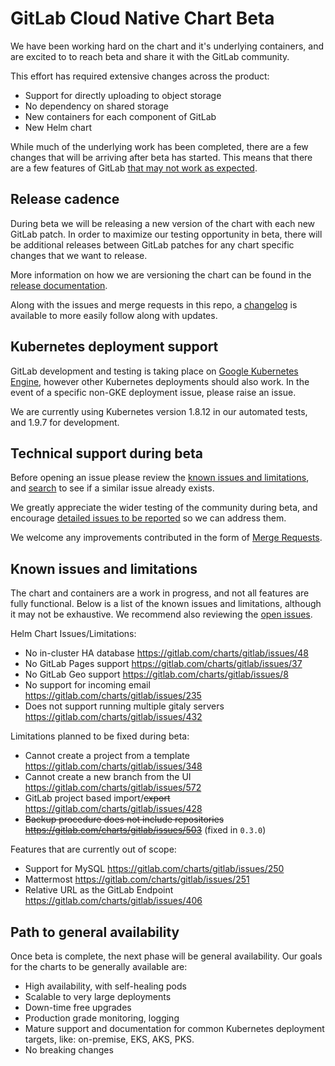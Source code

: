 # GitLab Cloud Native Chart Beta

We have been working hard on the chart and it's underlying containers, and are excited to to reach beta and share it with the GitLab community.

This effort has required extensive changes across the product:

- Support for directly uploading to object storage
- No dependency on shared storage
- New containers for each component of GitLab
- New Helm chart

While much of the underlying work has been completed, there are a few changes that will be arriving after beta has started. This means that there are a few features of GitLab [that may not work as expected](#known-issues-and-limitations).

## Release cadence

During beta we will be releasing a new version of the chart with each new GitLab patch.
In order to maximize our testing opportunity in beta, there will be additional releases between GitLab patches for any chart specific changes that we want to release.

More information on how we are versioning the chart can be found in the [release documentation](../development/release.md).

Along with the issues and merge requests in this repo, a [changelog](https://gitlab.com/charts/gitlab/blob/master/CHANGELOG.md) is available to more easily follow along with updates.

## Kubernetes deployment support

GitLab development and testing is taking place on [Google Kubernetes Engine](https://cloud.google.com/kubernetes-engine/), however other Kubernetes deployments
should also work. In the event of a specific non-GKE deployment issue, please raise an issue.

We are currently using Kubernetes version 1.8.12 in our automated tests, and 1.9.7 for development.

## Technical support during beta

Before opening an issue please review the [known issues and limitations](#known-issues-and-limitations), and [search](https://gitlab.com/charts/gitlab/issues) to see if a similar issue already exists.

We greatly appreciate the wider testing of the community during beta, and encourage [detailed issues to be reported](https://gitlab.com/charts/gitlab/issues/new) so we can address them.

We welcome any improvements contributed in the form of [Merge Requests](https://gitlab.com/charts/gitlab/merge_requests).

## Known issues and limitations

The chart and containers are a work in progress, and not all features are fully functional. Below is a list of the known issues and limitations, although it may not be exhaustive. We recommend also reviewing the [open issues](https://gitlab.com/charts/gitlab/issues).

Helm Chart Issues/Limitations:

- No in-cluster HA database https://gitlab.com/charts/gitlab/issues/48
- No GitLab Pages support https://gitlab.com/charts/gitlab/issues/37
- No GitLab Geo support https://gitlab.com/charts/gitlab/issues/8
- No support for incoming email https://gitlab.com/charts/gitlab/issues/235
- Does not support running multiple gitaly servers https://gitlab.com/charts/gitlab/issues/432

Limitations planned to be fixed during beta:

- Cannot create a project from a template https://gitlab.com/charts/gitlab/issues/348
- Cannot create a new branch from the UI https://gitlab.com/charts/gitlab/issues/572
- GitLab project based import/~~export~~ https://gitlab.com/charts/gitlab/issues/428
- ~~Backup procedure does not include repositories https://gitlab.com/charts/gitlab/issues/503~~ (fixed in `0.3.0`)

Features that are currently out of scope:

- Support for MySQL https://gitlab.com/charts/gitlab/issues/250
- Mattermost https://gitlab.com/charts/gitlab/issues/251
- Relative URL as the GitLab Endpoint https://gitlab.com/charts/gitlab/issues/406

## Path to general availability

Once beta is complete, the next phase will be general availability. Our goals for the charts to be generally available are:

- High availability, with self-healing pods
- Scalable to very large deployments
- Down-time free upgrades
- Production grade monitoring, logging
- Mature support and documentation for common Kubernetes deployment targets, like: on-premise, EKS, AKS, PKS.
- No breaking changes
